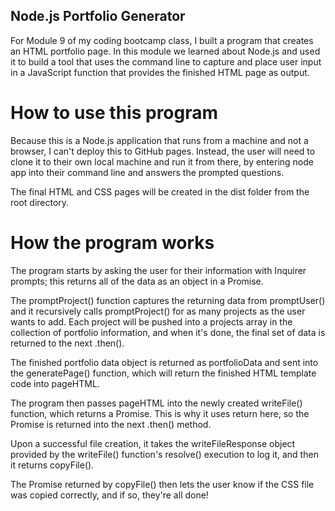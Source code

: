 ## Node.js Portfolio Generator

For Module 9 of my coding bootcamp class, I built a program that creates an HTML portfolio page. In this module we learned about Node.js and used it to build a tool that uses the command line to capture and place user input in a JavaScript function that provides the finished HTML page as output.

# How to use this program

Because this is a Node.js application that runs from a machine and not a browser, I can't deploy this to GitHub pages. Instead, the user will need to clone it to their own local machine and run it from there, by entering node app into their command line and answers the prompted questions.

The final HTML and CSS pages will be created in the dist folder from the root directory.

# How the program works

The program starts by asking the user for their information with Inquirer prompts; this returns all of the data as an object in a Promise.

The promptProject() function captures the returning data from promptUser() and it recursively calls promptProject() for as many projects as the user wants to add. Each project will be pushed into a projects array in the collection of portfolio information, and when it's done, the final set of data is returned to the next .then().

The finished portfolio data object is returned as portfolioData and sent into the generatePage() function, which will return the finished HTML template code into pageHTML.

The program then passes pageHTML into the newly created writeFile() function, which returns a Promise. This is why it uses return here, so the Promise is returned into the next .then() method.

Upon a successful file creation, it takes the writeFileResponse object provided by the writeFile() function's resolve() execution to log it, and then it returns copyFile().

The Promise returned by copyFile() then lets the user know if the CSS file was copied correctly, and if so, they're all done!
